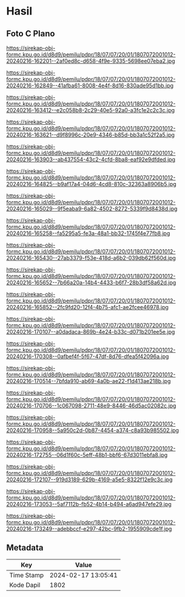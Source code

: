 # Hasil

## Foto C Plano

https://sirekap-obj-formc.kpu.go.id/d8d9/pemilu/pdpr/18/07/07/20/01/1807072001012-20240216-162201--2af0ed8c-d658-4f9e-9335-5698ee07eba2.jpg

https://sirekap-obj-formc.kpu.go.id/d8d9/pemilu/pdpr/18/07/07/20/01/1807072001012-20240216-162849--41afba61-8008-4e4f-8d16-830ade95d1bb.jpg

https://sirekap-obj-formc.kpu.go.id/d8d9/pemilu/pdpr/18/07/07/20/01/1807072001012-20240216-163412--e2c058b8-2c29-40e5-92a0-a3fc1e2c2c3c.jpg

https://sirekap-obj-formc.kpu.go.id/d8d9/pemilu/pdpr/18/07/07/20/01/1807072001012-20240216-163621--d9f8996c-20e9-4346-b85d-bb3a1c52f2a5.jpg

https://sirekap-obj-formc.kpu.go.id/d8d9/pemilu/pdpr/18/07/07/20/01/1807072001012-20240216-163903--ab437554-43c2-4cfd-8ba8-eaf92e9dfded.jpg

https://sirekap-obj-formc.kpu.go.id/d8d9/pemilu/pdpr/18/07/07/20/01/1807072001012-20240216-164825--b9af17a4-04d6-4cd8-810c-32363a8906b5.jpg

https://sirekap-obj-formc.kpu.go.id/d8d9/pemilu/pdpr/18/07/07/20/01/1807072001012-20240216-165029--9f5eaba9-6a82-4502-8272-5339f9d8438d.jpg

https://sirekap-obj-formc.kpu.go.id/d8d9/pemilu/pdpr/18/07/07/20/01/1807072001012-20240216-165258--fa5295a5-fe3a-48a1-bb32-1745f4e77fb8.jpg

https://sirekap-obj-formc.kpu.go.id/d8d9/pemilu/pdpr/18/07/07/20/01/1807072001012-20240216-165430--27ab3379-f53e-418d-a6b2-039db62f560d.jpg

https://sirekap-obj-formc.kpu.go.id/d8d9/pemilu/pdpr/18/07/07/20/01/1807072001012-20240216-165652--7b66a20a-14b4-4433-b6f7-28b3df58a62d.jpg

https://sirekap-obj-formc.kpu.go.id/d8d9/pemilu/pdpr/18/07/07/20/01/1807072001012-20240216-165852--2fc9fd20-12f4-4b75-afc1-ae2fcee46978.jpg

https://sirekap-obj-formc.kpu.go.id/d8d9/pemilu/pdpr/18/07/07/20/01/1807072001012-20240216-170107--a0dadaca-869b-4e24-b33c-d071b201ee5e.jpg

https://sirekap-obj-formc.kpu.go.id/d8d9/pemilu/pdpr/18/07/07/20/01/1807072001012-20240216-170308--0afbef4f-5f67-47df-8d76-dfea5f42096a.jpg

https://sirekap-obj-formc.kpu.go.id/d8d9/pemilu/pdpr/18/07/07/20/01/1807072001012-20240216-170514--7bfda910-ab69-4a0b-ae22-f1d413ae218b.jpg

https://sirekap-obj-formc.kpu.go.id/d8d9/pemilu/pdpr/18/07/07/20/01/1807072001012-20240216-170706--1c067098-2711-48e9-8446-46d5ac02082c.jpg

https://sirekap-obj-formc.kpu.go.id/d8d9/pemilu/pdpr/18/07/07/20/01/1807072001012-20240216-170958--5a950c2d-0b87-4454-a374-c8a93b985502.jpg

https://sirekap-obj-formc.kpu.go.id/d8d9/pemilu/pdpr/18/07/07/20/01/1807072001012-20240216-172755--06d1f60c-5eff-48b1-bbf6-67d3011ebfa8.jpg

https://sirekap-obj-formc.kpu.go.id/d8d9/pemilu/pdpr/18/07/07/20/01/1807072001012-20240216-172107--919d3189-629b-4169-a5e5-8322f12e9c3c.jpg

https://sirekap-obj-formc.kpu.go.id/d8d9/pemilu/pdpr/18/07/07/20/01/1807072001012-20240216-173053--5af7112b-fb52-4b14-b494-a6ad947efe29.jpg

https://sirekap-obj-formc.kpu.go.id/d8d9/pemilu/pdpr/18/07/07/20/01/1807072001012-20240216-173249--adebbccf-e297-42bc-9fb2-1955909cde1f.jpg


## Metadata

| Key        | Value               |
| ---------- | ------------------- |
| Time Stamp | 2024-02-17 13:05:41 |
| Kode Dapil | 1802                |



